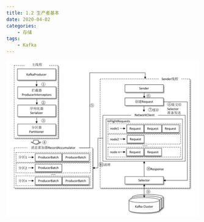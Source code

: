 ```yaml
---
title: 1.2 生产者基本
date: 2020-04-02
categories:
    - 存储
tags:
    - Kafka
---
```


<!-- more -->

![kafka-producer](/images/kafka/kafka-producer.jpg)
